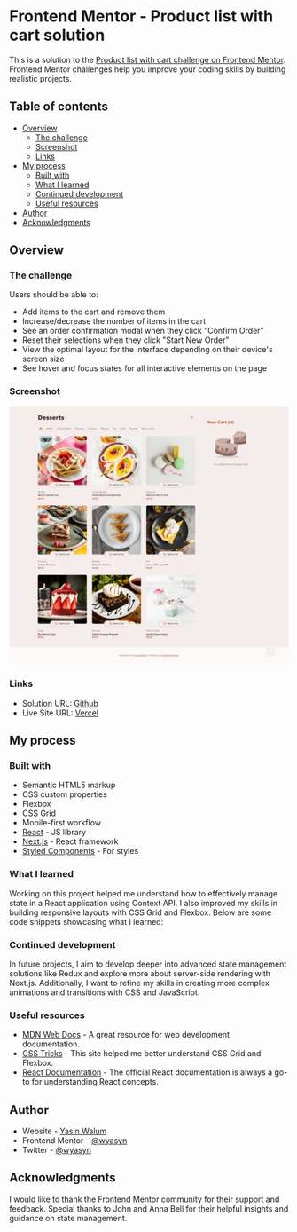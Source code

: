# Frontend Mentor - Product list with cart solution

This is a solution to the [Product list with cart challenge on Frontend Mentor](https://www.frontendmentor.io/challenges/product-list-with-cart-5MmqLVAp_d). Frontend Mentor challenges help you improve your coding skills by building realistic projects.

## Table of contents

- [Overview](#overview)
  - [The challenge](#the-challenge)
  - [Screenshot](#screenshot)
  - [Links](#links)
- [My process](#my-process)
  - [Built with](#built-with)
  - [What I learned](#what-i-learned)
  - [Continued development](#continued-development)
  - [Useful resources](#useful-resources)
- [Author](#author)
- [Acknowledgments](#acknowledgments)

## Overview

### The challenge

Users should be able to:

- Add items to the cart and remove them
- Increase/decrease the number of items in the cart
- See an order confirmation modal when they click "Confirm Order"
- Reset their selections when they click "Start New Order"
- View the optimal layout for the interface depending on their device's screen size
- See hover and focus states for all interactive elements on the page

### Screenshot

![Screenshot](./public/assets/images/screenshot.png)

### Links

- Solution URL: [Github](https://github.com/wyasyn/cart-frontend.git)
- Live Site URL: [Vercel](https://cart-frontend-gamma.vercel.app/)

## My process

### Built with

- Semantic HTML5 markup
- CSS custom properties
- Flexbox
- CSS Grid
- Mobile-first workflow
- [React](https://reactjs.org/) - JS library
- [Next.js](https://nextjs.org/) - React framework
- [Styled Components](https://styled-components.com/) - For styles

### What I learned

Working on this project helped me understand how to effectively manage state in a React application using Context API. I also improved my skills in building responsive layouts with CSS Grid and Flexbox. Below are some code snippets showcasing what I learned:

### Continued development

In future projects, I aim to develop deeper into advanced state management solutions like Redux and explore more about server-side rendering with Next.js. Additionally, I want to refine my skills in creating more complex animations and transitions with CSS and JavaScript.

### Useful resources

- [MDN Web Docs](https://developer.mozilla.org/) - A great resource for web development documentation.
- [CSS Tricks](https://css-tricks.com/) - This site helped me better understand CSS Grid and Flexbox.
- [React Documentation](https://reactjs.org/docs/getting-started.html) - The official React documentation is always a go-to for understanding React concepts.

## Author

- Website - [Yasin Walum](https://www.ywalum.com)
- Frontend Mentor - [@wyasyn](https://www.frontendmentor.io/profile/yourusername)
- Twitter - [@wyasyn](https://www.twitter.com/wyasyn)

## Acknowledgments

I would like to thank the Frontend Mentor community for their support and feedback. Special thanks to John and Anna Bell for their helpful insights and guidance on state management.
